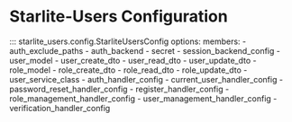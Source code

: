# Starlite-Users Configuration

::: starlite_users.config.StarliteUsersConfig
    options:
        members:
            - auth_exclude_paths
            - auth_backend
            - secret
            - session_backend_config
            - user_model
            - user_create_dto
            - user_read_dto
            - user_update_dto
            - role_model
            - role_create_dto
            - role_read_dto
            - role_update_dto
            - user_service_class
            - auth_handler_config
            - current_user_handler_config
            - password_reset_handler_config
            - register_handler_config
            - role_management_handler_config
            - user_management_handler_config
            - verification_handler_config
